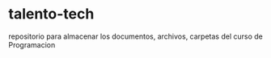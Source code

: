 # talento-tech
repositorio para almacenar los documentos, archivos, carpetas del curso de Programacion
